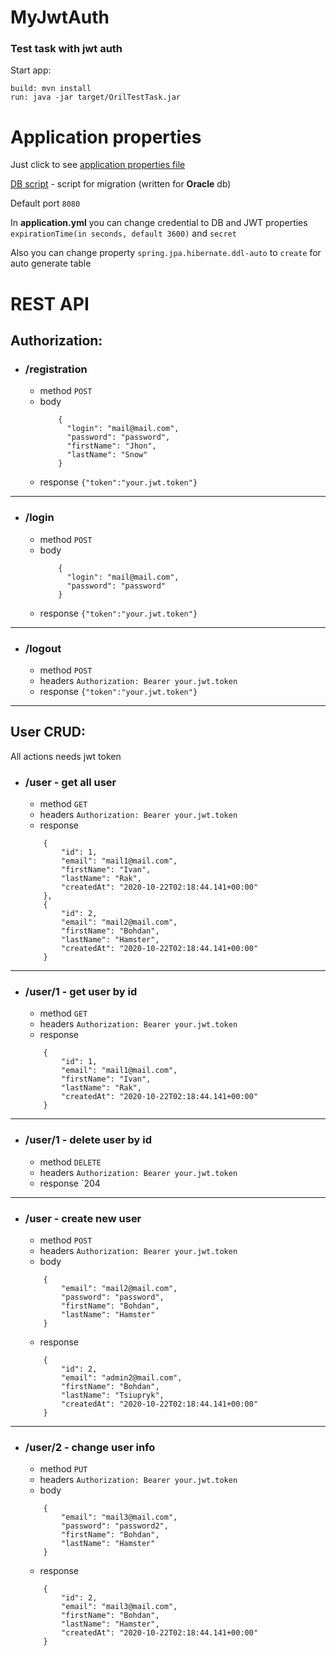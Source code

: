 # MyJwtAuth
### Test task with jwt auth

Start app:
```
build: mvn install
run: java -jar target/OrilTestTask.jar
```

# Application properties
Just click to see [application properties file](src/main/resources/application.yml) 

[DB script](src/main/resources/usr.sql) - script for migration (written for **Oracle** db)

Default port `8080`

In **application.yml** you can change credential to DB and JWT properties `expirationTime(in seconds, default 3600)` and `secret`

Also you can change property `spring.jpa.hibernate.ddl-auto` to `create` for auto generate table  


# REST API
## Authorization:
* ### /registration
   * method `POST` 
   * body 
        ```
            {
              "login": "mail@mail.com",
              "password": "password",
              "firstName": "Jhon",
              "lastName": "Snow"
            }
        ```
   * response `{"token":"your.jwt.token"}`
---
 * ### /login
   * method `POST` 
   * body 
        ```
            {
              "login": "mail@mail.com",
              "password": "password"
            }
        ```
   * response `{"token":"your.jwt.token"}`
---
 * ### /logout
   * method `POST` 
   * headers `Authorization: Bearer your.jwt.token`
   * response `{"token":"your.jwt.token"}`
---
## User CRUD:
All actions needs jwt token 
 * ### /user - get all user
   * method `GET` 
   * headers `Authorization: Bearer your.jwt.token`
   * response 
    ```
        {
            "id": 1,
            "email": "mail1@mail.com",
            "firstName": "Ivan",
            "lastName": "Rak",
            "createdAt": "2020-10-22T02:18:44.141+00:00"
        },
        {
            "id": 2,
            "email": "mail2@mail.com",
            "firstName": "Bohdan",
            "lastName": "Hamster",
            "createdAt": "2020-10-22T02:18:44.141+00:00"
        }
   ```
---
 * ### /user/1 - get user by id
   * method `GET` 
   * headers `Authorization: Bearer your.jwt.token`
   * response 
    ```
        {
            "id": 1,
            "email": "mail1@mail.com",
            "firstName": "Ivan",
            "lastName": "Rak",
            "createdAt": "2020-10-22T02:18:44.141+00:00"
        }
   ```
---
 * ### /user/1 - delete user by id
   * method `DELETE` 
   * headers `Authorization: Bearer your.jwt.token`
   * response `204
---
 * ### /user - create new user
   * method `POST` 
   * headers `Authorization: Bearer your.jwt.token`
   * body 
   ```
       {
           "email": "mail2@mail.com",
           "password": "password",
           "firstName": "Bohdan",
           "lastName": "Hamster"
       }
   ```
   * response 
   ```
       {
           "id": 2,
           "email": "admin2@mail.com",
           "firstName": "Bohdan",
           "lastName": "Tsiupryk",
           "createdAt": "2020-10-22T02:18:44.141+00:00"
       }
   ```
---
 * ### /user/2 - change user info
   * method `PUT` 
   * headers `Authorization: Bearer your.jwt.token`
   * body 
   ```
       {
           "email": "mail3@mail.com",
           "password": "password2",
           "firstName": "Bohdan",
           "lastName": "Hamster"
       }
   ```
   * response 
   ```
       {
           "id": 2,
           "email": "mail3@mail.com",
           "firstName": "Bohdan",
           "lastName": "Hamster",
           "createdAt": "2020-10-22T02:18:44.141+00:00"
       }
   ```
